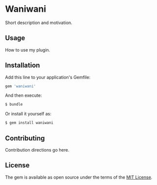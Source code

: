 # Waniwani
Short description and motivation.

## Usage
How to use my plugin.

## Installation
Add this line to your application's Gemfile:

```ruby
gem 'waniwani'
```

And then execute:
```bash
$ bundle
```

Or install it yourself as:
```bash
$ gem install waniwani
```

## Contributing
Contribution directions go here.

## License
The gem is available as open source under the terms of the [MIT License](http://opensource.org/licenses/MIT).
